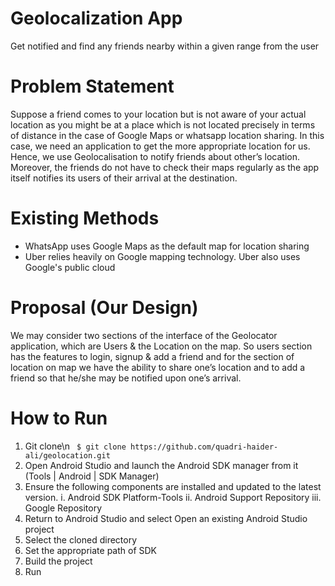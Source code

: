 # Geolocalization App
Get notified and find any friends nearby within a given range from the user

# Problem Statement
Suppose a friend comes to your location but is not aware of your actual location as you might be at a place which is not located precisely in terms of distance in the case of Google Maps or whatsapp location sharing. In this case, we need an application to get the more appropriate location for us. Hence, we use Geolocalisation to notify friends about other’s location. Moreover, the friends do not have to check their maps regularly as the app itself notifies its users of their arrival at the destination.

# Existing Methods
- WhatsApp uses Google Maps as the default map for location sharing
- Uber relies heavily on Google mapping technology. Uber also uses Google's public cloud

# Proposal (Our Design)
We may consider two sections of the interface of the Geolocator application, which are Users & the Location on the map. So users section has the features to login, signup & add a friend and for the section of location on map we have the ability to share one’s location and to add a friend so that he/she may be notified upon one’s arrival.

# How to Run
1. Git clone\n
``` $ git clone https://github.com/quadri-haider-ali/geolocation.git```
2. Open Android Studio and launch the Android SDK manager from it (Tools | Android | SDK Manager)
3. Ensure the following components are installed and updated to the latest version.
   i.   Android SDK Platform-Tools
   ii.  Android Support Repository
   iii. Google Repository
4. Return to Android Studio and select Open an existing Android Studio project
5. Select the cloned directory
6. Set the appropriate path of SDK
7. Build the project
8. Run
